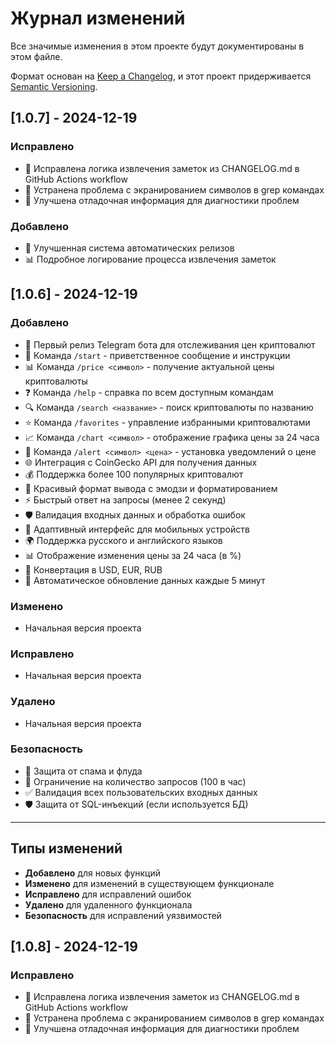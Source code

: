 # Журнал изменений

Все значимые изменения в этом проекте будут документированы в этом файле.

Формат основан на [Keep a Changelog](https://keepachangelog.com/ru/1.0.0/),
и этот проект придерживается [Semantic Versioning](https://semver.org/lang/ru/).

## [1.0.7] - 2024-12-19

### Исправлено
- 🔧 Исправлена логика извлечения заметок из CHANGELOG.md в GitHub Actions workflow
- 🐛 Устранена проблема с экранированием символов в grep командах
- 📝 Улучшена отладочная информация для диагностики проблем

### Добавлено
- 🚀 Улучшенная система автоматических релизов
- 📊 Подробное логирование процесса извлечения заметок

## [1.0.6] - 2024-12-19

### Добавлено
- 🚀 Первый релиз Telegram бота для отслеживания цен криптовалют
- 💬 Команда `/start` - приветственное сообщение и инструкции
- 📊 Команда `/price <символ>` - получение актуальной цены криптовалюты
- ❓ Команда `/help` - справка по всем доступным командам
- 🔍 Команда `/search <название>` - поиск криптовалюты по названию
- ⭐ Команда `/favorites` - управление избранными криптовалютами
- 📈 Команда `/chart <символ>` - отображение графика цены за 24 часа
- 🔔 Команда `/alert <символ> <цена>` - установка уведомлений о цене
- 🌐 Интеграция с CoinGecko API для получения данных
- 💰 Поддержка более 100 популярных криптовалют
- 🎨 Красивый формат вывода с эмодзи и форматированием
- ⚡ Быстрый ответ на запросы (менее 2 секунд)
- 🛡️ Валидация входных данных и обработка ошибок
- 📱 Адаптивный интерфейс для мобильных устройств
- 🌍 Поддержка русского и английского языков
- 📊 Отображение изменения цены за 24 часа (в %)
- 💱 Конвертация в USD, EUR, RUB
- 🔄 Автоматическое обновление данных каждые 5 минут

### Изменено
- Начальная версия проекта

### Исправлено
- Начальная версия проекта

### Удалено
- Начальная версия проекта

### Безопасность
- 🔐 Защита от спама и флуда
- 🚫 Ограничение на количество запросов (100 в час)
- ✅ Валидация всех пользовательских входных данных
- 🛡️ Защита от SQL-инъекций (если используется БД)

---

## Типы изменений

- **Добавлено** для новых функций
- **Изменено** для изменений в существующем функционале  
- **Исправлено** для исправлений ошибок
- **Удалено** для удаленного функционала
- **Безопасность** для исправлений уязвимостей

## [1.0.8] - 2024-12-19

### Исправлено
- 🔧 Исправлена логика извлечения заметок из CHANGELOG.md в GitHub Actions workflow
- 🐛 Устранена проблема с экранированием символов в grep командах
- 📝 Улучшена отладочная информация для диагностики проблем
